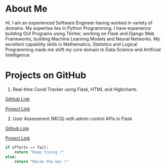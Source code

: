 # About Me
Hi, I am an experienced Software Engineer having worked in variety of domains. My expertise lies in Python Programming. I have experience building GUI Programs using Tkinter, working on Flask and Django Web Frameworks, building Machine Learning Models and Neural Networks. My excellent capability skills in Mathematics, Statistics and Logical Programming made me shift my core domain to Data Science and Artificial Intelligence.

# Projects on GitHub

1. Real-time Covid Tracker using Flask, HTML and Highcharts.

[GitHub Link](about.md)

[Project Link]()

2. User Assessment (MCQ) with admin control APIs in Flask

[Github Link]()

[Project Link]()

```python
if efforts == fail:
    return "Keep trying !"
else:
    return "Raise the bar !"
```
